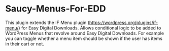 # Saucy-Menus-For-EDD
This plugin extends the IF Menu plugin (https://wordpress.org/plugins/if-menu/) for Easy Digital Downloads. Allows conditional logic to be added to WordPress Menus that revolve around Easy Digital Downloads. For example you can toggle whether a menu item should be shown if the user has items in their cart or not.
